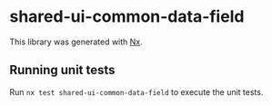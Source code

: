 # shared-ui-common-data-field

This library was generated with [Nx](https://nx.dev).

## Running unit tests

Run `nx test shared-ui-common-data-field` to execute the unit tests.
